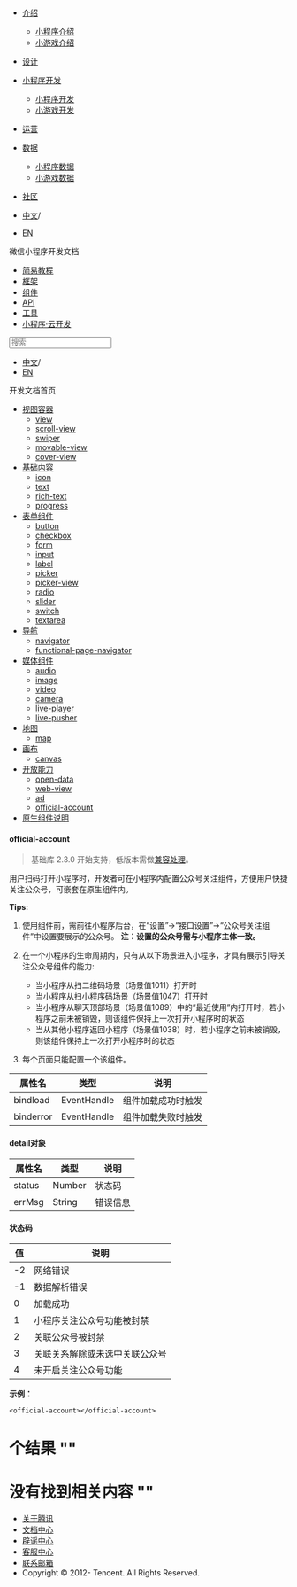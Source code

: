 <div class="book with-summary">

<div class="head">

<div class="head_box">

# [](javascript:; "_('微信公众平台 小程序')")

<div class="header_ctrls">

*   [介绍](javascript:;)
    *   [小程序介绍](https://developers.weixin.qq.com/miniprogram/introduction/index.html?t=18100816)
    *   [小游戏介绍](https://developers.weixin.qq.com/minigame/introduction/index.html?t=18100816)
*   [设计](https://developers.weixin.qq.com/miniprogram/design/index.html?t=18100816)
*   [小程序开发](javascript:;)
    *   [小程序开发](https://developers.weixin.qq.com/miniprogram/dev/index.html?t=18100816)
    *   [小游戏开发](https://developers.weixin.qq.com/minigame/dev/index.html?t=18100816)
*   [运营](https://developers.weixin.qq.com/miniprogram/product/index.html?t=18100816)
*   [数据](javascript:;)
    *   [小程序数据](https://developers.weixin.qq.com/miniprogram/analysis/index.html?t=18100816)
    *   [小游戏数据](https://developers.weixin.qq.com/minigame/analysis/index.html?t=18100816)
*   [社区](https://developers.weixin.qq.com/)

*   [中文](https://developers.weixin.qq.com/miniprogram/dev/component/official-account.html?t=18100816)<span class="split-line">/</span>
*   [EN](https://developers.weixin.qq.com/miniprogram/en/dev/component/official-account.html?t=18100816)

</div>

</div>

</div>

<div class="sub_nav_box">

<div class="sub_nav_inner">

<div class="book-summary-opr" id="js-book-summary-opr"><a class="book-summary-btn"></a></div>

<div class="top_sub_nav">

<div class="top_title_wap"><span class="icon_title icon_dev"></span>

微信小程序开发文档

</div>

*   [简易教程](../)
*   [框架](../framework/MINA.html)
*   [组件](.)
*   [API](../api/network/download/wx.downloadFile.html)
*   [工具](../devtools/devtools.html)
*   [小程序·云开发](../wxcloud/basis/getting-started.html)

</div>

<div id="book-search-input" role="search">

<form><label for="search-input" class="search-icon" id="js-search-icon"></label><input type="text" id="search-input" name="search-input" placeholder="搜索"> </form>

</div>

*   [中文](https://developers.weixin.qq.com/miniprogram/dev/component/official-account.html?t=18100816)<span class="split-line">/</span>
*   [EN](https://developers.weixin.qq.com/miniprogram/en/dev/component/official-account.html?t=18100816)

</div>

</div>

<div class="book-summary">

<div class="book-summary-home" id="js-summary-home"><a><span class="icon_home_s icon_dev"></span><span class="s_title_2">开发文档首页</span></a></div>

<nav role="navigation">

*   [视图容器](./view.html)
    *   [view](./view.html)
    *   [scroll-view](./scroll-view.html)
    *   [swiper](./swiper.html)
    *   [movable-view](./movable-view.html)
    *   [cover-view](./cover-view.html)
*   [基础内容](./icon.html)
    *   [icon](./icon.html)
    *   [text](./text.html)
    *   [rich-text](./rich-text.html)
    *   [progress](./progress.html)
*   [表单组件](./button.html)
    *   [button](./button.html)
    *   [checkbox](./checkbox.html)
    *   [form](./form.html)
    *   [input](./input.html)
    *   [label](./label.html)
    *   [picker](./picker.html)
    *   [picker-view](./picker-view.html)
    *   [radio](./radio.html)
    *   [slider](./slider.html)
    *   [switch](./switch.html)
    *   [textarea](./textarea.html)
*   [导航](./navigator.html)
    *   [navigator](./navigator.html)
    *   [functional-page-navigator](./functional-page-navigator.html)
*   [媒体组件](./audio.html)
    *   [audio](./audio.html#audio)
    *   [image](./image.html)
    *   [video](./video.html)
    *   [camera](./camera.html)
    *   [live-player](./live-player.html)
    *   [live-pusher](./live-pusher.html)
*   [地图](./map.html)
    *   [map](./map.html#map)
*   [画布](./canvas.html)
    *   [canvas](./canvas.html#canvas)
*   [开放能力](./open-data.html)
    *   [open-data](./open-data.html)
    *   [web-view](./web-view.html)
    *   [ad](./ad.html)
    *   [official-account](./official-account.html)
*   [原生组件说明](./native-component.html)

</nav>

</div>

<div class="book-body">

<div class="body-inner">

<div class="page-wrapper" tabindex="-1" role="main">

<div class="page-inner">

<div id="book-search-results">

<div class="search-noresults">

<section class="normal markdown-section">

#### official-account

> 基础库 2.3.0 开始支持，低版本需做[兼容处理](../framework/compatibility.html)。

用户扫码打开小程序时，开发者可在小程序内配置公众号关注组件，方便用户快捷关注公众号，可嵌套在原生组件内。

**Tips:**

1.  使用组件前，需前往小程序后台，在“设置”->“接口设置”->“公众号关注组件”中设置要展示的公众号。 **注：设置的公众号需与小程序主体一致。**

2.  在一个小程序的生命周期内，只有从以下场景进入小程序，才具有展示引导关注公众号组件的能力:

    *   当小程序从扫二维码场景（场景值1011）打开时
    *   当小程序从扫小程序码场景（场景值1047）打开时
    *   当小程序从聊天顶部场景（场景值1089）中的“最近使用”内打开时，若小程序之前未被销毁，则该组件保持上一次打开小程序时的状态
    *   当从其他小程序返回小程序（场景值1038）时，若小程序之前未被销毁，则该组件保持上一次打开小程序时的状态
3.  每个页面只能配置一个该组件。

<table>

<thead>

<tr>

<th>属性名</th>

<th>类型</th>

<th>说明</th>

</tr>

</thead>

<tbody>

<tr>

<td>bindload</td>

<td>EventHandle</td>

<td>组件加载成功时触发</td>

</tr>

<tr>

<td>binderror</td>

<td>EventHandle</td>

<td>组件加载失败时触发</td>

</tr>

</tbody>

</table>

#### detail对象

<table>

<thead>

<tr>

<th>属性名</th>

<th>类型</th>

<th>说明</th>

</tr>

</thead>

<tbody>

<tr>

<td>status</td>

<td>Number</td>

<td>状态码</td>

</tr>

<tr>

<td>errMsg</td>

<td>String</td>

<td>错误信息</td>

</tr>

</tbody>

</table>

#### 状态码

<table>

<thead>

<tr>

<th>值</th>

<th>说明</th>

</tr>

</thead>

<tbody>

<tr>

<td>-2</td>

<td>网络错误</td>

</tr>

<tr>

<td>-1</td>

<td>数据解析错误</td>

</tr>

<tr>

<td>0</td>

<td>加载成功</td>

</tr>

<tr>

<td>1</td>

<td>小程序关注公众号功能被封禁</td>

</tr>

<tr>

<td>2</td>

<td>关联公众号被封禁</td>

</tr>

<tr>

<td>3</td>

<td>关联关系解除或未选中关联公众号</td>

</tr>

<tr>

<td>4</td>

<td>未开启关注公众号功能</td>

</tr>

</tbody>

</table>

**示例：**

    <official-account></official-account>

</section>

</div>

<div class="search-results">

<div class="has-results">

# <span class="search-results-count"></span>个结果 "<span class="search-query"></span>"

</div>

<div class="no-results">

# 没有找到相关内容 "<span class="search-query"></span>"

</div>

</div>

</div>

</div>

</div>

<div class="foot" id="footer">

*   [关于腾讯](https://www.tencent.com/)
*   [文档中心](https://developers.weixin.qq.com/miniprogram/introduction/index.html)
*   [辟谣中心](https://mp.weixin.qq.com/cgi-bin/opshowpage?action=dispelinfo)
*   [客服中心](https://kf.qq.com/product/wx_xcx.html)
*   [联系邮箱](mailto:weixinmp@qq.com)
*   Copyright © 2012-<span id="s_copyright_year"></span> Tencent. All Rights Reserved.

</div>

</div>

[](./ad.html)</div>

</div>